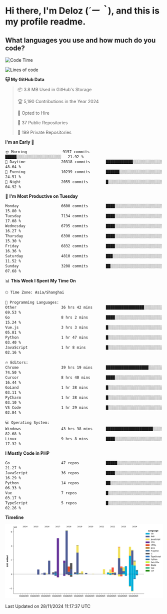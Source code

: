 # **Hi there, I'm Deloz (*´ー｀*), and this is my profile readme.**

## **What languages you use and how much do you code?**

<!--START_SECTION:waka-->
![Code Time](http://img.shields.io/badge/Code%20Time-5%2C151%20hrs%2011%20mins-blue)

![Lines of code](https://img.shields.io/badge/From%20Hello%20World%20I%27ve%20Written-44.0%20million%20lines%20of%20code-blue)

**🐱 My GitHub Data** 

> 📦 3.8 MB Used in GitHub's Storage 
 > 
> 🏆 5,190 Contributions in the Year 2024
 > 
> 💼 Opted to Hire
 > 
> 📜 37 Public Repositories 
 > 
> 🔑 199 Private Repositories 
 > 
**I'm an Early 🐤** 

```text
🌞 Morning                9157 commits        █████░░░░░░░░░░░░░░░░░░░░   21.92 % 
🌆 Daytime                20318 commits       ████████████░░░░░░░░░░░░░   48.64 % 
🌃 Evening                10239 commits       ██████░░░░░░░░░░░░░░░░░░░   24.51 % 
🌙 Night                  2055 commits        █░░░░░░░░░░░░░░░░░░░░░░░░   04.92 % 
```
📅 **I'm Most Productive on Tuesday** 

```text
Monday                   6600 commits        ████░░░░░░░░░░░░░░░░░░░░░   15.80 % 
Tuesday                  7134 commits        ████░░░░░░░░░░░░░░░░░░░░░   17.08 % 
Wednesday                6795 commits        ████░░░░░░░░░░░░░░░░░░░░░   16.27 % 
Thursday                 6390 commits        ████░░░░░░░░░░░░░░░░░░░░░   15.30 % 
Friday                   6832 commits        ████░░░░░░░░░░░░░░░░░░░░░   16.36 % 
Saturday                 4810 commits        ███░░░░░░░░░░░░░░░░░░░░░░   11.52 % 
Sunday                   3208 commits        ██░░░░░░░░░░░░░░░░░░░░░░░   07.68 % 
```


📊 **This Week I Spent My Time On** 

```text
🕑︎ Time Zone: Asia/Shanghai

💬 Programming Languages: 
Other                    36 hrs 42 mins      █████████████████░░░░░░░░   69.53 % 
Go                       8 hrs 2 mins        ████░░░░░░░░░░░░░░░░░░░░░   15.24 % 
Vue.js                   3 hrs 3 mins        █░░░░░░░░░░░░░░░░░░░░░░░░   05.81 % 
Python                   1 hr 47 mins        █░░░░░░░░░░░░░░░░░░░░░░░░   03.40 % 
JavaScript               1 hr 8 mins         █░░░░░░░░░░░░░░░░░░░░░░░░   02.16 % 

🔥 Editors: 
Chrome                   39 hrs 19 mins      ███████████████████░░░░░░   74.50 % 
Cursor                   8 hrs 40 mins       ████░░░░░░░░░░░░░░░░░░░░░   16.44 % 
GoLand                   1 hr 38 mins        █░░░░░░░░░░░░░░░░░░░░░░░░   03.11 % 
PyCharm                  1 hr 38 mins        █░░░░░░░░░░░░░░░░░░░░░░░░   03.10 % 
VS Code                  1 hr 29 mins        █░░░░░░░░░░░░░░░░░░░░░░░░   02.84 % 

💻 Operating System: 
Windows                  43 hrs 38 mins      █████████████████████░░░░   82.68 % 
Linux                    9 hrs 8 mins        ████░░░░░░░░░░░░░░░░░░░░░   17.32 % 
```

**I Mostly Code in PHP** 

```text
Go                       47 repos            █████░░░░░░░░░░░░░░░░░░░░   21.27 % 
JavaScript               36 repos            ████░░░░░░░░░░░░░░░░░░░░░   16.29 % 
Python                   14 repos            ██░░░░░░░░░░░░░░░░░░░░░░░   06.33 % 
Vue                      7 repos             █░░░░░░░░░░░░░░░░░░░░░░░░   03.17 % 
TypeScript               5 repos             █░░░░░░░░░░░░░░░░░░░░░░░░   02.26 % 
```



**Timeline**

![Lines of Code chart](https://raw.githubusercontent.com/deloz/deloz/main/assets/bar_graph.png)


 Last Updated on 28/11/2024 11:17:37 UTC
<!--END_SECTION:waka-->
